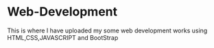 # Web-Development
This is where I have uploaded my  some web development works using HTML,CSS,JAVASCRIPT and BootStrap
